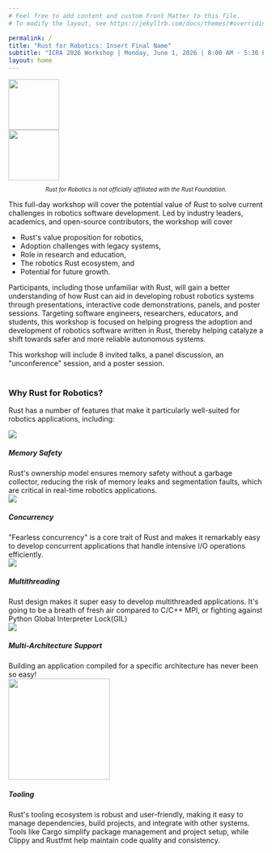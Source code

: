 ```yaml
---
# Feel free to add content and custom Front Matter to this file.
# To modify the layout, see https://jekyllrb.com/docs/themes/#overriding-theme-defaults

permalink: /
title: "Rust for Robotics: Insert Final Name"
subtitle: "ICRA 2026 Workshop | Monday, June 1, 2026 | 8:00 AM - 5:30 PM"
layout: home
---
```


<div class="img-wrapper">
<div class="img-container">
    <img src="{{ site.baseurl }}/assets/img/icra.png" height="100" style="object-fit: contain;"/>
</div>
<div class="img-container">
    <img class="middle-img" src="{{ site.baseurl }}/assets/img/rust.png" height="100" style="object-fit: contain;"/>
</div>
</div>

<p style="font-style: italic; text-align: center; font-size: 0.8em;">
  Rust for Robotics is not officially affiliated with the Rust Foundation.
</p>

This full-day workshop will cover the potential value of Rust to solve current challenges in robotics software development. Led by industry leaders, academics, and open-source contributors, the workshop will cover
- Rust's value proposition for robotics, 
- Adoption challenges with legacy systems, 
- Role in research and education, 
- The robotics Rust ecosystem, and 
- Potential for future growth. 
 
Participants, including those unfamiliar with Rust, will gain a better understanding of how Rust can aid in developing robust robotics systems through presentations, interactive code demonstrations, panels, and poster sessions. Targeting software engineers, researchers, educators, and students, this workshop is focused on helping progress the adoption and development of robotics software written in Rust, thereby helping catalyze a shift towards safer and more reliable autonomous systems.

This workshop will include 8 invited talks, a panel discussion, an "unconference" session, and a poster session.
<br>
<br>

### Why Rust for Robotics?

Rust has a number of features that make it particularly well-suited for robotics applications, including:

<div class="code-grid">
  <div>
    <img src="{{ site.baseurl }}/assets/img/code/memory.png" style="object-fit: contain;"/>
  </div>

  <div>
    <h5> Memory Safety</h5>
    Rust's ownership model ensures memory safety without a garbage collector, reducing the risk of memory leaks and segmentation faults, which are critical in real-time robotics applications.
  </div>

  <div>
    <img src="{{ site.baseurl }}/assets/img/code/memory.png" style="object-fit: contain;"/>
  </div>

  <div>
    <h5>Concurrency</h5>
    "Fearless concurrency" is a core trait of Rust and makes it remarkably easy to develop concurrent applications that handle intensive I/O operations efficiently.
  </div>

  <div>
    <img src="{{ site.baseurl }}/assets/img/code/multithreading.png" style="object-fit: contain;"/>
  </div>

  <div>
    <h5>Multithreading</h5>
    Rust design makes it super easy to develop multithreaded applications. It's going to be a breath of fresh air compared to C/C++ MPI, or fighting against Python Global Interpreter Lock(GIL)
  </div>

  <div>
    <img src="{{ site.baseurl }}/assets/img/code/multi-arch.png" style="object-fit: contain;"/>
  </div>

  <div>
    <h5>Multi-Architecture Support</h5>
    Building an application compiled for a specific architecture has never been so easy!
  </div>

  <div>
    <img src="{{ site.baseurl }}/assets/img/code/tooling.png" height="200px" style="object-fit: contain;"/>
  </div>

  <div>
    <h5>Tooling</h5>
    Rust's tooling ecosystem is robust and user-friendly, making it easy to manage dependencies, build projects, and integrate with other systems. Tools like Cargo simplify package management and project setup, while Clippy and Rustfmt help maintain code quality and consistency.
  </div>
</div>